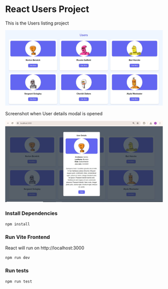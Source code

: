# React Users Project

This is the Users listing project 

<img src="public/screen1.JPG" />

Screenshot when User details modal is opened

<img src="public/screen2.JPG" />

### Install Dependencies

```bash
npm install
```

### Run Vite Frontend

React will run on http://localhost:3000

```bash
npm run dev
```

### Run tests

```bash
npm run test
```


